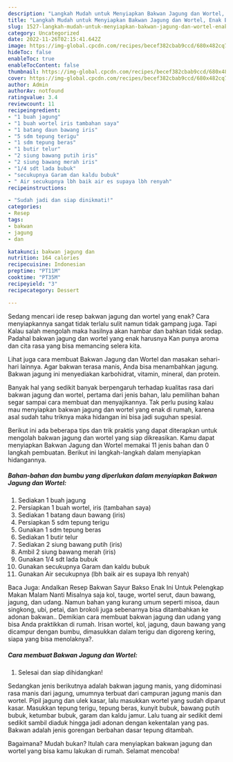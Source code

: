 ```yaml
---
description: "Langkah Mudah untuk Menyiapkan Bakwan Jagung dan Wortel, Enak Banget"
title: "Langkah Mudah untuk Menyiapkan Bakwan Jagung dan Wortel, Enak Banget"
slug: 1527-langkah-mudah-untuk-menyiapkan-bakwan-jagung-dan-wortel-enak-banget
category: Uncategorized
date: 2022-11-26T02:15:41.642Z
image: https://img-global.cpcdn.com/recipes/becef382cbab9ccd/680x482cq70/bakwan-jagung-dan-wortel-foto-resep-utama.jpg
hideToc: false
enableToc: true
enableTocContent: false
thumbnail: https://img-global.cpcdn.com/recipes/becef382cbab9ccd/680x482cq70/bakwan-jagung-dan-wortel-foto-resep-utama.jpg
cover: https://img-global.cpcdn.com/recipes/becef382cbab9ccd/680x482cq70/bakwan-jagung-dan-wortel-foto-resep-utama.jpg
author: Admin
authorAv: notfound
ratingvalue: 3.4
reviewcount: 11
recipeingredient:
- "1 buah jagung"
- "1 buah wortel iris tambahan saya"
- "1 batang daun bawang iris"
- "5 sdm tepung terigu"
- "1 sdm tepung beras"
- "1 butir telur"
- "2 siung bawang putih iris"
- "2 siung bawang merah iris"
- "1/4 sdt lada bubuk"
- "secukupnya Garam dan kaldu bubuk"
- " Air secukupnya lbh baik air es supaya lbh renyah"
recipeinstructions:

- "Sudah jadi dan siap dinikmati!"
categories:
- Resep
tags:
- bakwan
- jagung
- dan

katakunci: bakwan jagung dan 
nutrition: 164 calories
recipecuisine: Indonesian
preptime: "PT11M"
cooktime: "PT35M"
recipeyield: "3"
recipecategory: Dessert

---
```



Sedang mencari ide resep bakwan jagung dan wortel yang enak? Cara menyiapkannya sangat tidak terlalu sulit namun tidak gampang juga. Tapi Kalau salah mengolah maka hasilnya akan hambar dan bahkan tidak sedap. Padahal bakwan jagung dan wortel yang enak harusnya Kan punya aroma dan cita rasa yang bisa memancing selera kita.


Lihat juga cara membuat Bakwan Jagung dan Wortel dan masakan sehari-hari lainnya. Agar bakwan terasa manis, Anda bisa menambahkan jagung. Bakwan jagung ini menyediakan karbohidrat, vitamin, mineral, dan protein.

Banyak hal yang sedikit banyak berpengaruh terhadap kualitas rasa dari bakwan jagung dan wortel, pertama dari jenis bahan, lalu pemilihan bahan segar sampai cara membuat dan menyajikannya. Tak perlu pusing kalau mau menyiapkan bakwan jagung dan wortel yang enak di rumah, karena asal sudah tahu triknya maka hidangan ini bisa jadi suguhan spesial.


Berikut ini ada beberapa tips dan trik praktis yang dapat diterapkan untuk mengolah bakwan jagung dan wortel yang siap dikreasikan. Kamu dapat menyiapkan Bakwan Jagung dan Wortel memakai 11 jenis bahan dan 0 langkah pembuatan. Berikut ini langkah-langkah dalam menyiapkan hidangannya.

<!--inarticleads1-->

##### Bahan-bahan dan bumbu yang diperlukan dalam menyiapkan Bakwan Jagung dan Wortel:

1. Sediakan 1 buah jagung
1. Persiapkan 1 buah wortel, iris (tambahan saya)
1. Sediakan 1 batang daun bawang (iris)
1. Persiapkan 5 sdm tepung terigu
1. Gunakan 1 sdm tepung beras
1. Sediakan 1 butir telur
1. Sediakan 2 siung bawang putih (iris)
1. Ambil 2 siung bawang merah (iris)
1. Gunakan 1/4 sdt lada bubuk
1. Gunakan secukupnya Garam dan kaldu bubuk
1. Gunakan  Air secukupnya (lbh baik air es supaya lbh renyah)


Baca Juga: Andalkan Resep Bakwan Sayur Bakso Enak Ini Untuk Pelengkap Makan Malam Nanti Misalnya saja kol, tauge, wortel serut, daun bawang, jagung, dan udang. Namun bahan yang kurang umum seperti misoa, daun singkong, ubi, petai, dan brokoli juga sebenarnya bisa ditambahkan ke adonan bakwan.. Demikian cara membuat bakwan jagung dan udang yang bisa Anda praktikkan di rumah. Irisan wortel, kol, jagung, daun bawang yang dicampur dengan bumbu, dimasukkan dalam terigu dan digoreng kering, siapa yang bisa menolaknya?. 

<!--inarticleads2-->

##### Cara membuat Bakwan Jagung dan Wortel:


1. Selesai dan siap dihidangkan!

Sedangkan jenis berikutnya adalah bakwan jagung manis, yang didominasi rasa manis dari jagung, umumnya terbuat dari campuran jagung manis dan wortel. Pipil jagung dan ulek kasar, lalu masukkan wortel yang sudah diparut kasar. Masukkan tepung terigu, tepung beras, kunyit bubuk, bawang putih bubuk, ketumbar bubuk, garam dan kaldu jamur. Lalu tuang air sedikit demi sedikit sambil diaduk hingga jadi adonan dengan kekentalan yang pas. Bakwan adalah jenis gorengan berbahan dasar tepung ditambah. 

Bagaimana? Mudah bukan? Itulah cara menyiapkan bakwan jagung dan wortel yang bisa kamu lakukan di rumah. Selamat mencoba!
